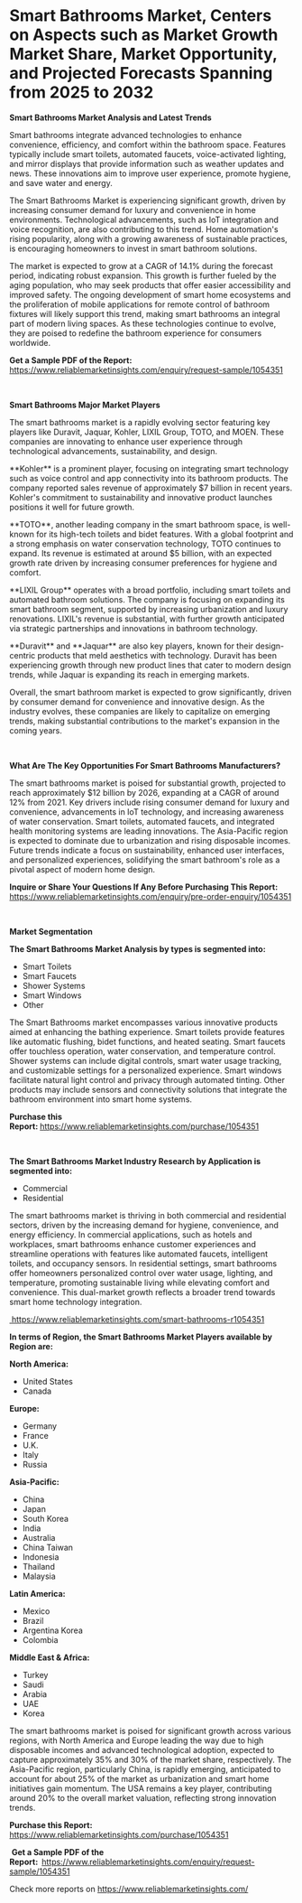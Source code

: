 <p><h1>Smart Bathrooms Market, Centers on Aspects such as Market Growth Market Share, Market Opportunity, and Projected Forecasts Spanning from 2025 to 2032</h1></p><p><strong>Smart Bathrooms Market Analysis and Latest Trends</strong></p>
<p><p>Smart bathrooms integrate advanced technologies to enhance convenience, efficiency, and comfort within the bathroom space. Features typically include smart toilets, automated faucets, voice-activated lighting, and mirror displays that provide information such as weather updates and news. These innovations aim to improve user experience, promote hygiene, and save water and energy.</p><p>The Smart Bathrooms Market is experiencing significant growth, driven by increasing consumer demand for luxury and convenience in home environments. Technological advancements, such as IoT integration and voice recognition, are also contributing to this trend. Home automation's rising popularity, along with a growing awareness of sustainable practices, is encouraging homeowners to invest in smart bathroom solutions.</p><p>The market is expected to grow at a CAGR of 14.1% during the forecast period, indicating robust expansion. This growth is further fueled by the aging population, who may seek products that offer easier accessibility and improved safety. The ongoing development of smart home ecosystems and the proliferation of mobile applications for remote control of bathroom fixtures will likely support this trend, making smart bathrooms an integral part of modern living spaces. As these technologies continue to evolve, they are poised to redefine the bathroom experience for consumers worldwide.</p></p>
<p><strong>Get a Sample PDF of the Report:&nbsp;</strong> <a href="https://www.reliablemarketinsights.com/enquiry/request-sample/1054351?utm_campaign=2281&utm_medium=2&utm_source=Github&utm_content=ia&utm_term=17022025&utm_id=smart-bathrooms">https://www.reliablemarketinsights.com/enquiry/request-sample/1054351</a></p>
<p>&nbsp;</p>
<p><strong>Smart Bathrooms Major Market Players</strong></p>
<p><p>The smart bathrooms market is a rapidly evolving sector featuring key players like Duravit, Jaquar, Kohler, LIXIL Group, TOTO, and MOEN. These companies are innovating to enhance user experience through technological advancements, sustainability, and design.</p><p>**Kohler** is a prominent player, focusing on integrating smart technology such as voice control and app connectivity into its bathroom products. The company reported sales revenue of approximately $7 billion in recent years. Kohler's commitment to sustainability and innovative product launches positions it well for future growth.</p><p>**TOTO**, another leading company in the smart bathroom space, is well-known for its high-tech toilets and bidet features. With a global footprint and a strong emphasis on water conservation technology, TOTO continues to expand. Its revenue is estimated at around $5 billion, with an expected growth rate driven by increasing consumer preferences for hygiene and comfort.</p><p>**LIXIL Group** operates with a broad portfolio, including smart toilets and automated bathroom solutions. The company is focusing on expanding its smart bathroom segment, supported by increasing urbanization and luxury renovations. LIXIL's revenue is substantial, with further growth anticipated via strategic partnerships and innovations in bathroom technology.</p><p>**Duravit** and **Jaquar** are also key players, known for their design-centric products that meld aesthetics with technology. Duravit has been experiencing growth through new product lines that cater to modern design trends, while Jaquar is expanding its reach in emerging markets.</p><p>Overall, the smart bathroom market is expected to grow significantly, driven by consumer demand for convenience and innovative design. As the industry evolves, these companies are likely to capitalize on emerging trends, making substantial contributions to the market's expansion in the coming years.</p></p>
<p>&nbsp;</p>
<p><strong>What Are The Key Opportunities For Smart Bathrooms Manufacturers?</strong></p>
<p><p>The smart bathrooms market is poised for substantial growth, projected to reach approximately $12 billion by 2026, expanding at a CAGR of around 12% from 2021. Key drivers include rising consumer demand for luxury and convenience, advancements in IoT technology, and increasing awareness of water conservation. Smart toilets, automated faucets, and integrated health monitoring systems are leading innovations. The Asia-Pacific region is expected to dominate due to urbanization and rising disposable incomes. Future trends indicate a focus on sustainability, enhanced user interfaces, and personalized experiences, solidifying the smart bathroom's role as a pivotal aspect of modern home design.</p></p>
<p><strong>Inquire or Share Your Questions If Any Before Purchasing This Report:</strong> <a href="https://www.reliablemarketinsights.com/enquiry/pre-order-enquiry/1054351?utm_campaign=2281&utm_medium=2&utm_source=Github&utm_content=ia&utm_term=17022025&utm_id=smart-bathrooms">https://www.reliablemarketinsights.com/enquiry/pre-order-enquiry/1054351</a></p>
<p>&nbsp;</p>
<p><strong>Market Segmentation</strong></p>
<p><strong>The Smart Bathrooms Market Analysis by types is segmented into:</strong></p>
<p><ul><li>Smart Toilets</li><li>Smart Faucets</li><li>Shower Systems</li><li>Smart Windows</li><li>Other</li></ul></p>
<p><p>The Smart Bathrooms market encompasses various innovative products aimed at enhancing the bathing experience. Smart toilets provide features like automatic flushing, bidet functions, and heated seating. Smart faucets offer touchless operation, water conservation, and temperature control. Shower systems can include digital controls, smart water usage tracking, and customizable settings for a personalized experience. Smart windows facilitate natural light control and privacy through automated tinting. Other products may include sensors and connectivity solutions that integrate the bathroom environment into smart home systems.</p></p>
<p><strong>Purchase this Report:&nbsp;</strong><a href="https://www.reliablemarketinsights.com/purchase/1054351?utm_campaign=2281&utm_medium=2&utm_source=Github&utm_content=ia&utm_term=17022025&utm_id=smart-bathrooms">https://www.reliablemarketinsights.com/purchase/1054351</a></p>
<p>&nbsp;</p>
<p><strong>The Smart Bathrooms Market Industry Research by Application is segmented into:</strong></p>
<p><ul><li>Commercial</li><li>Residential</li></ul></p>
<p><p>The smart bathrooms market is thriving in both commercial and residential sectors, driven by the increasing demand for hygiene, convenience, and energy efficiency. In commercial applications, such as hotels and workplaces, smart bathrooms enhance customer experiences and streamline operations with features like automated faucets, intelligent toilets, and occupancy sensors. In residential settings, smart bathrooms offer homeowners personalized control over water usage, lighting, and temperature, promoting sustainable living while elevating comfort and convenience. This dual-market growth reflects a broader trend towards smart home technology integration.</p></p>
<p><a href="https://www.reliablemarketinsights.com/smart-bathrooms-r1054351?utm_campaign=2281&utm_medium=2&utm_source=Github&utm_content=ia&utm_term=17022025&utm_id=smart-bathrooms">&nbsp;https://www.reliablemarketinsights.com/smart-bathrooms-r1054351</a></p>
<p><strong>In terms of Region, the Smart Bathrooms Market Players available by Region are:</strong></p>
<p>
    <p> <strong> North America: </strong>
        <ul>
            <li>United States</li>
            <li>Canada</li>
        </ul>
        </p> 
    <p> <strong> Europe: </strong>
        <ul>
            <li>Germany</li>
            <li>France</li>
            <li>U.K.</li>
            <li>Italy</li>
            <li>Russia</li>
        </ul>
        </p> 
    <p> <strong> Asia-Pacific: </strong>
        <ul>
            <li>China</li>
            <li>Japan</li>
            <li>South Korea</li>
            <li>India</li>
            <li>Australia</li>
            <li>China Taiwan</li>
            <li>Indonesia</li>
            <li>Thailand</li>
            <li>Malaysia</li>
        </ul>
        </p> 
    <p> <strong> Latin America: </strong>
        <ul>
            <li>Mexico</li>
            <li>Brazil</li>
            <li>Argentina Korea</li>
            <li>Colombia</li>
        </ul>
        </p> 
    <p> <strong> Middle East & Africa: </strong>
        <ul>
            <li>Turkey</li>
            <li>Saudi</li>
            <li>Arabia</li>
            <li>UAE</li>
            <li>Korea</li>
        </ul>
    </p>
    </p>
<p><p>The smart bathrooms market is poised for significant growth across various regions, with North America and Europe leading the way due to high disposable incomes and advanced technological adoption, expected to capture approximately 35% and 30% of the market share, respectively. The Asia-Pacific region, particularly China, is rapidly emerging, anticipated to account for about 25% of the market as urbanization and smart home initiatives gain momentum. The USA remains a key player, contributing around 20% to the overall market valuation, reflecting strong innovation trends.</p></p>
<p><strong>Purchase this Report: </strong><a href="https://www.reliablemarketinsights.com/purchase/1054351?utm_campaign=2281&utm_medium=2&utm_source=Github&utm_content=ia&utm_term=17022025&utm_id=smart-bathrooms">https://www.reliablemarketinsights.com/purchase/1054351</a></p>
<p>&nbsp;<strong>Get a Sample PDF of the Report:&nbsp;&nbsp;</strong><a href="https://www.reliablemarketinsights.com/enquiry/request-sample/1054351?utm_campaign=2281&utm_medium=2&utm_source=Github&utm_content=ia&utm_term=17022025&utm_id=smart-bathrooms">https://www.reliablemarketinsights.com/enquiry/request-sample/1054351</a></p>
<p><strong></strong></p>
<p>Check more reports on <a href="https://www.reliablemarketinsights.com/?utm_campaign=2281&utm_medium=2&utm_source=Github&utm_content=ia&utm_term=17022025&utm_id=smart-bathrooms">https://www.reliablemarketinsights.com/</a></p>